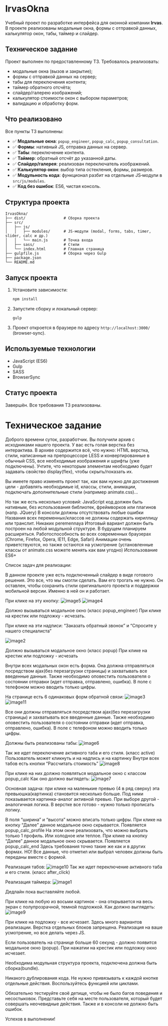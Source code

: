 # IrvasOkna  

Учебный проект по разработке интерфейса для оконной компании **Irvas**. В проекте реализованы модальные окна, формы с отправкой данных, калькулятор окон, табы, таймер и слайдер.

## Техническое задание

Проект выполнен по предоставленному ТЗ. Требовалось реализовать:

* модальные окна (вызов и закрытие);
* формы с отправкой данных на сервер;
* табы для переключения контента;
* таймер обратного отсчёта;
* слайдер/галерею изображений;
* калькулятор стоимости окон с выбором параметров;
* валидацию и обработку форм.

## Что реализовано

Все пункты ТЗ выполнены:

* ✅ **Модальные окна**: `popup_engineer`, `popup_calc`, `popup_consultation`.
* ✅ **Формы**: нативный JS, отправка данных на сервер.
* ✅ **Табы**: переключение контента.
* ✅ **Таймер**: обратный отсчёт до указанной даты.
* ✅ **Слайдер/галерея**: реализован переключатель изображений.
* ✅ **Калькулятор окон**: выбор типа остекления, формы, размеров.
* ✅ **Модульность кода**: функционал разбит на отдельные JS‑модули в `src/js/modules`.
* ✅ **Код без ошибок**: ES6, чистая консоль.

## Структура проекта

```
IrvasOkna/
├── dist/                 # Сборка проекта
├── src/
│   ├── js/
│   │   ├── modules/      # JS‑модули (modal, forms, tabs, timer, slider, calc и др.)
│   │   └── main.js       # Точка входа
│   ├── sass/             # Стили
│   └── index.html        # Главная страница
├── gulpfile.js           # Сборка через Gulp
├── package.json
└── README.md
```

## Запуск проекта

1. Установите зависимости:

   ```bash
   npm install
   ```
2. Запустите сборку и локальный сервер:

   ```bash
   gulp
   ```
3. Проект откроется в браузере по адресу `http://localhost:3000/` (browser‑sync).

## Используемые технологии

* JavaScript (ES6)
* Gulp
* SASS
* BrowserSync

## Статус проекта

Завершён. Все требования ТЗ реализованы.

# Техническое задание

Доброго времени суток, разработчик. Вы получили архив с исходниками нашего проекта. У вас есть голая верстка без интерактива. В архиве содержится всё, что нужно: HTML верстка, стили, написанные на препроцессоре LESS и конвертированные в обычный CSS, все необходимые изображения и шрифты (уже подключены). Учтите, что некоторым элементам необходимо будет задавать свойство display(flex), чтобы скрыть/показать их.

Вы имеете право изменять проект так, как вам нужно для достижения цели - добавлять необходимые id, классы, стили, анимации, подключать дополнительные стили (например animate.css)...

Но так же есть несколько условий:
JavaScript код должен быть нативным, без использования библиотек, фреймворков или плагинов (напр. JQuery)
В консоли должны отсутствовать любые ошибки
Названия всех переменных/классов не должны содержать кириллицу или транслит. Никаких peremennaya
Итоговый вариант должен быть построен на любой модульной структуре. В будущем планируем расширяться.
Работоспособность во всех современных браузерах (Chrome, Firefox, Opera, IE11, Edge, Safari)
Анимации очень приветствуются, но также остаются на усмотрение (установленные классы от animate.css можете менять как вам угодно)
Использование ES6+

Список задач для реализации:

В данном проекте уже есть подключенный слайдер в виде готового решения. Это все, что мы смогли сделать. Вам его трогать не нужно. Он оставлен, чтобы сохранить стили оригинального проекта и поддержки мобильной версии. Именно в ней он и работает.

При клике на эту кнопку:
![image5](https://github.com/diiev/IrvasOkna/assets/65071993/cfcfe3ef-7e27-4d54-94e5-9c5a5d19bd3d)
![image4](https://github.com/diiev/IrvasOkna/assets/65071993/779cd395-41ec-4eeb-acf2-7242b7d1a66d)


Должно вызываться модальное окно (класс popup_engineer)
При клике на крестик или подложку - исчезать.


При клике на эти надписи:
“Заказать обратный звонок” и “Спросите у нашего специалиста”

![image2](https://github.com/diiev/IrvasOkna/assets/65071993/f659e1ca-9d19-4f71-a84e-03bb77b42f67)


Должно вызываться модальное окно (класс popup)
При клике на крестик или подложку - исчезать


Внутри всех модальных окон есть форма. Она должна отправляться посредством ajax(без перезагрузки страницы) и захватывать все введенные данные. Также необходимо оповестить пользователя о состоянии отправки (идет отправка, отправлено, ошибка). В поле с телефоном можно вводить только цифры.


На странице есть 6 одинаковых форм обратной связи:
![image3](https://github.com/diiev/IrvasOkna/assets/65071993/e4a42f43-4b34-4658-8ea0-5a9c39c5a2c5)
![image11](https://github.com/diiev/IrvasOkna/assets/65071993/5d1f9047-93fc-4c7c-9cea-6ea0ba27342c)

Все они должны отправляться посредством ajax(без перезагрузки страницы) и захватывать все введенные данные. Также необходимо оповестить пользователя о состоянии отправки (идет отправка, отправлено, ошибка). В поле с телефоном можно вводить только цифры.

Должны быть реализованы табы:
![image6](https://github.com/diiev/IrvasOkna/assets/65071993/7ff931b2-4467-426f-a729-8e024b5297b4)

Так же идет переключение активного таба и его стиля. (класс active)
Пользователь может кликнуть и на надпись и на картинку
Внутри всех табов есть кнопки “Рассчитать стоимость”
![image8](https://github.com/diiev/IrvasOkna/assets/65071993/4506a890-6331-4e65-8414-9b45c6ef721a)

При клике на них должно появляться модальное окно с классом popup_calc 
Как оно должно выглядеть:
![image7](https://github.com/diiev/IrvasOkna/assets/65071993/d48d5f4a-392c-4a94-92eb-c0d3085dae36)

Основная задача: при клике на маленькие превью (4 в ряд сверху) эта превьюшка(картинка) становится несколько больше. Под ними показывается картинка-аналог активной превью. При выборе другой - аналогичная логика. В верстке все готово - нужно только прописать логику.

В поля “ширина” и “высота” можно вписать только цифры.
При клике на кнопку “Далее” данное модальное окно скрывается. Появляется popup_calc_profile 
На этом окне реализовать, что можно выбрать только 1 профиль. Или холодное или теплое.
При клике на кнопку “Далее” данное модальное окно скрывается. Появляется popup_calc_end 
Здесь требования точно такие же как и в других формах. НО! Все данные, что отметил или выбрал человек должны быть переданы вместе с формой.

Реализация табов:
![image10](https://github.com/diiev/IrvasOkna/assets/65071993/b3676910-34ca-4476-8baa-59074930c40d)
Так же идет переключение активного таба и его стиля. (класс after_click)

Реализация таймера: 
![image1](https://github.com/diiev/IrvasOkna/assets/65071993/75e9e617-1abf-464b-929d-207d998f1159)

Дедлайн пока выставляйте любой.


При клике на любую из восьми картинок - она открывается на весь экран с полупрозрачной, темной подложкой.
Как должно выглядеть:
![image9](https://github.com/diiev/IrvasOkna/assets/65071993/f02b627c-e7d7-4182-ae2b-fa0be092592d)

При клике на подложку - все исчезает.
Здесь много вариантов реализации. Верстка отдельных блоков запрещена. Реализация на ваше усмотрение, но все делать через JS.


Если пользователь на странице больше 60 секунд - должно появится модальное окно (popup). При нажатии на крестик или подложку окно исчезает. 


Необходима модульная структура проекта, подключена должна быть сборка(bundle).


Никакого дублирования кода. Не нужно привязывать к каждой кнопке отдельные действия. Воспользуйтесь функцией или циклами.

Обязательно тестируйте своё детище, чтобы не было багов поведения и несостыковок. Представьте себя на месте пользователя, который будет совершать неочевидные действия. Также и в консоли не должно быть ошибок.


Успехов в выполнении!

